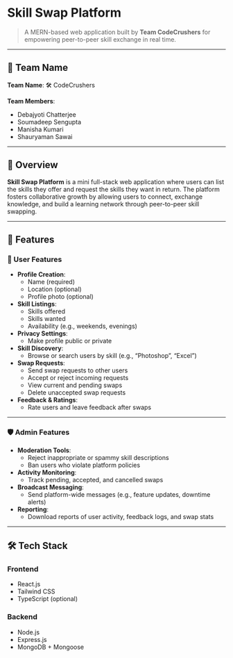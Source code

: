 # Skill Swap Platform

> A MERN-based web application built by **Team CodeCrushers** for empowering peer-to-peer skill exchange in real time.

---

## 👥 Team Name

**Team Name**: 🛠️ CodeCrushers

**Team Members**:
- Debajyoti Chatterjee
- Soumadeep Sengupta
- Manisha Kumari
- Shauryaman Sawai

---

## 🌟 Overview

**Skill Swap Platform** is a mini full-stack web application where users can list the skills they offer and request the skills they want in return. The platform fosters collaborative growth by allowing users to connect, exchange knowledge, and build a learning network through peer-to-peer skill swapping.

---

## 🔧 Features

### 👤 User Features

- **Profile Creation**:
  - Name (required)
  - Location (optional)
  - Profile photo (optional)
- **Skill Listings**:
  - Skills offered
  - Skills wanted
  - Availability (e.g., weekends, evenings)
- **Privacy Settings**:
  - Make profile public or private
- **Skill Discovery**:
  - Browse or search users by skill (e.g., “Photoshop”, “Excel”)
- **Swap Requests**:
  - Send swap requests to other users
  - Accept or reject incoming requests
  - View current and pending swaps
  - Delete unaccepted swap requests
- **Feedback & Ratings**:
  - Rate users and leave feedback after swaps

---

### 🛡️ Admin Features

- **Moderation Tools**:
  - Reject inappropriate or spammy skill descriptions
  - Ban users who violate platform policies
- **Activity Monitoring**:
  - Track pending, accepted, and cancelled swaps
- **Broadcast Messaging**:
  - Send platform-wide messages (e.g., feature updates, downtime alerts)
- **Reporting**:
  - Download reports of user activity, feedback logs, and swap stats

---

## 🛠️ Tech Stack

### Frontend
- React.js
- Tailwind CSS
- TypeScript (optional)

### Backend
- Node.js
- Express.js
- MongoDB + Mongoose

